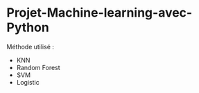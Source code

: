 # Projet-Machine-learning-avec-Python

Méthode utilisé :
  - KNN
  - Random Forest
  - SVM
  - Logistic

